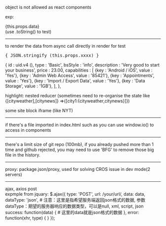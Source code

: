 object is not allowed as react components

exp:
<div>{this.props.data}</div>
(use .toString() to test)

---
to render the data from async call directly in render for test
<pre>
{ JSON.stringify (this.props.xxxx) }
</pre>


{
		id : uid.v4 (),
		type : 'Basic',
		bsStyle : 'info',
		description : 'Very good to start your business',
		price : 23.00,
		capabilities : [
			{key : 'Android / iOS', value : 'Yes'},
			{key : 'Admin Web Access', value : '85421'},
			{key : 'Appointments', value : 'Yes'},
			{key : 'Import / Export Data', value : 'Yes'},
			{key : 'Data Storage', value : '1GB'},
		],
	},


highlight: nested reducer (sometimes need to re-organise the state like {[cityweather],[citynews]} =>{[city1:{cityweather,citynews}]})

some site block iframe (like NYT)

---
if there's a file imported in index.html such as <script src='...socketio.js'></script>
you can use window.io() to access in components

---
there's a limit size of git repo (100mb), if you already pushed more than 1 time and github rejected, you may need to use 'BFG'
to remove those big file in the history. 

---
proxy: package.json/proxy, used for solving CROS issue in dev mode(2 servers)

---
ajax, axios post  
expmple from jquary: 
$.ajax({
    type: 'POST',
    url: /your/url/,
    data: data,
    dataType: 'json', # 注意：这里是指希望服务端返回json格式的数据, 参数dataType：期望的服务器响应的数据类型，可以是null, xml, script, json
    success: function(data) { # 这里的data就是json格式的数据
    },
    error: function(xhr, type) {
    }
});



